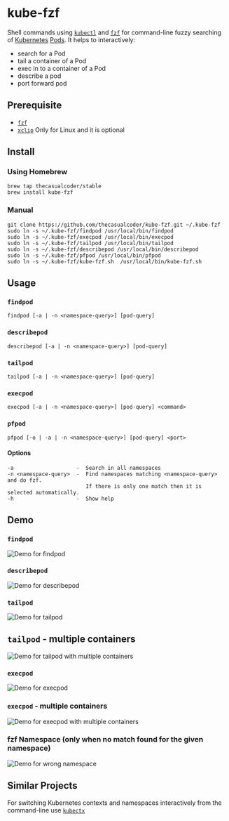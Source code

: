 # kube-fzf

Shell commands using [`kubectl`](https://kubernetes.io/docs/reference/kubectl/overview/) and [`fzf`](https://github.com/junegunn/fzf) for command-line fuzzy searching of [Kubernetes](https://kubernetes.io/) [Pods](https://kubernetes.io/docs/concepts/workloads/pods/pod/). It helps to interactively:

* search for a Pod
* tail a container of a Pod
* exec in to a container of a Pod
* describe a pod
* port forward pod

## Prerequisite

* [`fzf`](https://github.com/junegunn/fzf)
* [`xclip`](https://linux.die.net/man/1/xclip) Only for Linux and it is optional

## Install

### Using Homebrew

```
brew tap thecasualcoder/stable
brew install kube-fzf
```

### Manual

```
git clone https://github.com/thecasualcoder/kube-fzf.git ~/.kube-fzf
sudo ln -s ~/.kube-fzf/findpod /usr/local/bin/findpod
sudo ln -s ~/.kube-fzf/execpod /usr/local/bin/execpod
sudo ln -s ~/.kube-fzf/tailpod /usr/local/bin/tailpod
sudo ln -s ~/.kube-fzf/describepod /usr/local/bin/describepod
sudo ln -s ~/.kube-fzf/pfpod /usr/local/bin/pfpod
sudo ln -s ~/.kube-fzf/kube-fzf.sh  /usr/local/bin/kube-fzf.sh
```

## Usage

### `findpod`

```
findpod [-a | -n <namespace-query>] [pod-query]
```

### `describepod`

```
describepod [-a | -n <namespace-query>] [pod-query]
```

### `tailpod`

```
tailpod [-a | -n <namespace-query>] [pod-query]
```

### `execpod`

```
execpod [-a | -n <namespace-query>] [pod-query] <command>
```

### `pfpod`

```
pfpod [-o | -a | -n <namespace-query>] [pod-query] <port>
```

#### Options

```
-a                    -  Search in all namespaces
-n <namespace-query>  -  Find namespaces matching <namespace-query> and do fzf.
                         If there is only one match then it is selected automatically.
-h                    -  Show help
```

## Demo

### `findpod`

![Demo for findpod](/demo/findpod.gif)

### `describepod`

![Demo for describepod](/demo/describepod.gif)

### `tailpod`

![Demo for tailpod](/demo/tailpod.gif)

## `tailpod` - multiple containers

![Demo for tailpod with multiple containers](/demo/tailpod-multiple-containers.gif)

### `execpod`

![Demo for execpod](/demo/execpod.gif)

### `execpod` - multiple containers

![Demo for execpod with multiple containers](/demo/execpod-multiple-containers.gif)

### fzf Namespace (only when no match found for the given namespace)

![Demo for wrong namespace](/demo/namespace-matching.gif)

## Similar Projects

For switching Kubernetes contexts and namespaces interactively from the command-line use [`kubectx`](https://github.com/ahmetb/kubectx)
